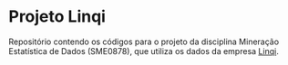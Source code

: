 # Projeto Linqi

Repositório contendo os códigos para o projeto da disciplina Mineração Estatística de Dados (SME0878), que utiliza os dados da empresa [Linqi](https://www.linqi.com.br/).
